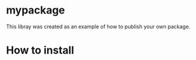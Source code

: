 # mypackage
This libray was created as an example of how to publish your own package.

# How to install
